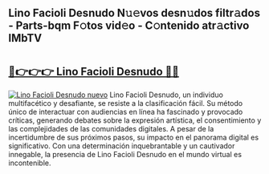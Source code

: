 ## Lino Facioli Desnudo N𝚞𝚎vos desn𝚞dos filtr𝚊dos - Parts-bqm F𝚘tos vid𝚎o - C𝚘ntenido atr𝚊ctivo lMbTV

# <h2><a href="http://mb3akjm.tromn.icu/?c=Lino+Facioli+Desnudo">🔗👉👉👉 Lino Facioli Desnudo 🔗🔗</a></h2>

[![Lino Facioli Desnudo nuevo](https://i.imgur.com/pEAQMta.gif)](http://mb3akjm.tromn.icu/?c=Lino+Facioli+Desnudo)
Lino Facioli Desnudo, un individuo multifacético y desafiante, se resiste a la clasificación fácil. Su método único de interactuar con audiencias en línea ha fascinado y provocado críticas, generando debates sobre la expresión artística, el consentimiento y las complejidades de las comunidades digitales. A pesar de la incertidumbre de sus próximos pasos, su impacto en el panorama digital es significativo. Con una determinación inquebrantable y un cautivador innegable, la presencia de Lino Facioli Desnudo en el mundo virtual es incontenible.
